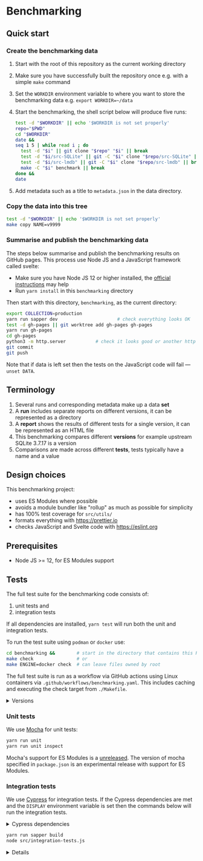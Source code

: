 # Benchmarking

## Quick start

### Create the benchmarking data

1. Start with the root of this repository as the current working directory
2. Make sure you have successfully built the repository once e.g. with a simple
   `make` command
3. Set the `WORKDIR` environment variable to where you want to store the
   benchmarking data e.g. `export WORKDIR=~/data`
4. Start the benchmarking, the shell script below will produce five runs:

   ```sh
   test -d "$WORKDIR" || echo '$WORKDIR is not set properly'
   repo="$PWD"
   cd "$WORKDIR"
   date &&
   seq 1 5 | while read i ; do
     test -d "$i" || git clone "$repo" "$i" || break
     test -d "$i/src-SQLite" || git -C "$i" clone "$repo/src-SQLite" || break
     test -d "$i/src-lmdb" || git -C "$i" clone "$repo/src-lmdb" || break
     make -C "$i" benchmark || break
   done &&
   date
   ```

5. Add metadata such as a title to `metadata.json` in the data directory.

### Copy the data into this tree

```sh
test -d "$WORKDIR" || echo '$WORKDIR is not set properly'
make copy NAME=v9999
```

### Summarise and publish the benchmarking data

The steps below summarise and publish the benchmarking results on GitHub pages.
This process use Node JS and a JavaScript framework called svelte:

- Make sure you have Node JS 12 or higher installed, the [official instructions]
  may help
- Run `yarn install` in this `benchmarking` directory

Then start with this directory, `benchmarking`, as the current directory:

```sh
export COLLECTION=production
yarn run sapper dev                      # check everything looks OK
test -d gh-pages || git worktree add gh-pages gh-pages
yarn run gh-pages
cd gh-pages
python3 -m http.server           # check it looks good or another http server
git commit
git push
```

Note that if data is left set then the tests on the JavaScript code will fail —
`unset DATA`.

[official instructions]: https://nodejs.org/en/download/package-manager

## Terminology

1. Several runs and corresponding metadata make up a data **set**
2. A **run** includes separate reports on different versions, it can be
   represented as a directory
3. A **report** shows the results of different tests for a single version, it
   can be represented as an HTML file
4. This benchmarking compares different **versions** for example upstream SQLite
   3.7.17 is a version
5. Comparisons are made across different **tests**, tests typically have a name
   and a value

## Design choices

This benchmarking project:

- uses ES Modules where possible
- avoids a module bundler like "rollup" as much as possible for simplicity
- has 100% test coverage for `src/utils/`
- formats everything with https://prettier.io
- checks JavaScript and Svelte code with https://eslint.org

## Prerequisites

- Node JS >= 12, for ES Modules support

## Tests

The full test suite for the benchmarking code consists of:

1. unit tests and
2. integration tests

If all dependencies are installed, `yarn test` will run both the unit and
integration tests.

To run the test suite using `podman` or `docker` use:

```sh
cd benchmarking &&        # start in the directory that contains this README
make check                # or
make ENGINE=docker check  # can leave files owned by root
```

The full test suite is run as a workflow via GitHub actions using Linux
containers via `.github/workflows/benchmarking.yaml`. This includes caching and
executing the check target from `./Makefile`.

<details>

<summary>Versions</summary>

These instructions were most recently tested with:

```sh
$ node --version
v12.15.0
$ yarn --version
1.22.4
$ podman --version
podman version 1.6.1
```

</details>

### Unit tests

We use [Mocha](https://mochajs.org) for unit tests:

```sh
yarn run unit
yarn run unit inspect
```

Mocha's support for ES Modules is a
[unreleased](https://github.com/mochajs/mocha/pull/4038). The version of mocha
specified in `package.json` is an experimental release with support for ES
Modules.

### Integration tests

We use [Cypress](https://cypress.io) for integration tests. If the Cypress
dependencies are met and the `DISPLAY` environment variable is set then the
commands below will run the integration tests.

<details>

<summary>Cypress dependencies</summary>

The following three steps set up the dependencies on Fedora 31.

1. First install Node and the other operating system dependencies:

   ```sh
   sudo dnf upgrade --assumeyes &&
   sudo dnf install --assumeyes \
     nodejs gtk3 alsa-lib nss libXScrnSaver libcanberra-gtk3
   ```

2. Second install the yarn 1.x JavaScript package manager following [the
   official instructions].

3. Install the JavaScript dependencies:

   ```sh
   yarn install --frozen-lockfile
   ```

</details>

```sh
yarn run sapper build
node src/integration-tests.js
```

<details>

Behind the scenes `src/integration-tests.js` uses [start-server-and-test] to run
a server and the tests. To perform these steps separately and run the tests
against the development server run the two commands below in separate terminals:

```sh
yarn run sapper dev
yarn run cypress run
```

To debug integration tests try:

```sh
yarn run cypress open
```

</details>

[the official instructions]:
  https://classic.yarnpkg.com/en/docs/install/#centos-stable
[start-server-and-test]: https://www.npmjs.com/package/start-server-and-test

